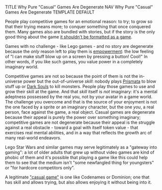 TITLE Why Pure "Casual" Games Are Degenerate
NAV Why Pure "Casual" Games Are Degenerate
TEMPLATE DEFAULT

People play competitive games for an emotional reason: to try; to grow so that their trying means more; to conquer something that once conquered them. <!--This desire is if anything the polar opposite of degeneracy.--> Many games also are bundled with stories, but if the story is the only good thing about the game [it shouldn't be formatted as a game](ff13_interactive).

Games with no challenge - like Lego games - and no story are degenerate because the *only* reason left to play them is [empowerment](/protagonism/emotions): the low feeling of "I can make stuff blow up on a screen by pressing a button! Cool!" In other words, if you like such games, you value power in a completely imaginary world.

Competitive games are not so because the point of them is not the in-universe power but the out-of-universe *skill*: nobody plays [Prismata](/reviews/prismata) to blow stuff up or [Dark Souls](/reviews/dark_souls) to kill monsters. People play those games to use and grow their skill at the game. <!--experience the progression from failure through growth to success.--> And that *skill* itself is *not* imaginary: it's a mental adeptness possessed by the real you, not by your avatar in a game world. The challenge you overcome and that is the source of your enjoyment is not the one faced by a sprite or an imaginary character, but the one *you*, a real person, face against the game, a real object. Casual games are degenerate because their appeal is purely the power over something imaginary; competitive games are not degenerate because their appeal is the struggle against a real obstacle - toward a goal with itself token value - that exercises real mental abilities, and in a way that reflects the growth arc of many real-world endeavors.

Lego Star Wars and similar games may serve legitimately as a "gateway into gaming": a lot of older adults that grew up without video games are kind of phobic of them and it's possible that playing a game like this could help them to see that the medium isn't "some newfangled thing for youngsters" or "for hardcore competitors only".

A legitimate ["casual game"](roles) is one like Codenames or Dominion; one that has skill and allows trying, but also allows enjoying it without being into it.
<!--
Here's a way of looking at it: if you don't want to be challenged, then you don't want to play a game. Challenge is the only 
thing unique to games. If you're plyaing for the story, what you really want is to read a novel or watch a movie or something. 
It's totally valid to play a story game on the easiest difficulty because there's no way to separate the story from the game. 
But making a game specifically for that is wrong.
-->
<!--
</p><p>
Candy Crush is arguably not even a game because neither winning nor losing has any meaning. Winning just means you can keep 
wasting time and losing means it's time to pay money so you can continue wasting time.

Let me stick up for Spoons. Spoons may seem like an obvious include in what I'm criticizing. But when I played Spoons, it was 
all about the humor. It was hilarious to notice the spoons being taken and take one and watch everybody else waiting for them 
to notice it and then either the sudden explosion of hands reaching for a spoon or the last person's expression when they 
realized the game was over before they even noticed it starting.
-->
